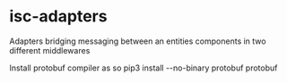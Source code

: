 # isc-adapters
Adapters bridging messaging between an entities components in two different middlewares


Install protobuf compiler as so 
pip3 install --no-binary protobuf protobuf
